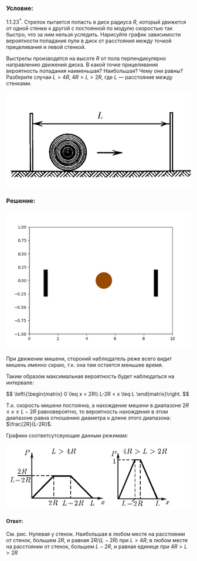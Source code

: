 ###  Условие:

$1.1.23^*.$ Стрелок пытается попасть в диск радиуса $R$, который движется от одной стенки к другой с постоянной по модулю скоростью так быстро, что за ним нельзя уследить. Нарисуйте график зависимости вероятности попадания пули в диск от расстояния между точкой прицеливания и левой стенкой.

Выстрелы производятся на высоте $R$ от пола перпендикулярно направлению движения диска. В какой точке прицеливания вероятность попадания наименьшая? Наибольшая? Чему они равны? Разберите случаи $L > 4R, \;4R > L > 2R,$ где $L$ — расстояние между стенками.

![ К задаче 1.1.23 |851x441, 59%](../../img/1.1.23/statement.png)

###  Решение:

![ Движение мешени |640x480, 51%](../../img/1.1.23/animation.gif)

При движении мишени, стороний наблюдатель реже всего видит мишень именно скраю, т.к. она там остается меньшее время.

Таким образом максимальная вероятность будет наблюдаться на интервале:

$$
\left\\{\begin{matrix} 0 \leq x < 2R\\\ L-2R < x \leq L \end{matrix}\right.
$$

Т.к. скорость мишени постоянна, а нахождение мешени в диапазоне $2R \leq x \leq L-2R$ равновероятно, то вероятность нахождения в этом диапазоне равна отношению диаметра к длине этого диапазона: $\frac{2R}{L-2R}$.

Графики соответсутсвующие данным режимам:

![ Вероятность попадания от расстояния прицеливания |984x349, 59%](../../img/1.1.23/sol.png)

#### Ответ:

См. рис. Нулевая у стенок. Наибольшая в любом месте на расстоянии от стенок, большем $2R$, и равная $2R/(L−2R)$ при $L > 4R$; в любом месте на расстоянии от стенок, большем $L − 2R$, и равная единице при $4R > L > 2R$